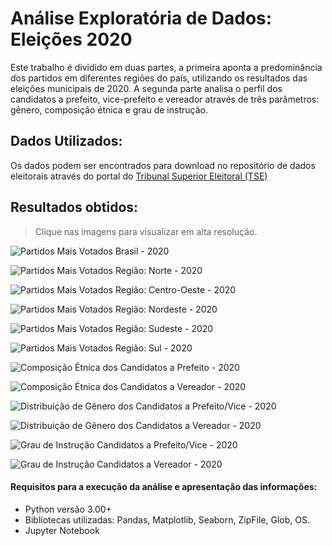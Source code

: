 # Análise Exploratória de Dados: Eleições 2020

Este trabalho é dividido em duas partes, a primeira aponta a predominância dos partidos em diferentes regiões do país, utilizando os resultados das eleições municipais de 2020. A segunda parte analisa o perfil dos candidatos a prefeito, vice-prefeito e vereador através de três parâmetros: gênero, composição étnica e grau de instrução.

## Dados Utilizados:

Os dados podem ser encontrados para download no repositório de dados eleitorais através do portal do [Tribunal Superior Eleitoral (TSE)](https://www.tse.jus.br/eleicoes/estatisticas/repositorio-de-dados-eleitorais-1/repositorio-de-dados-eleitorais)

## Resultados obtidos:

> Clique nas imagens para visualizar em alta resolução.

![Partidos Mais Votados Brasil - 2020](https://raw.githubusercontent.com/guilherme4garcia/Eleicoes_2020/main/images/Partidos%20mais%20votados%20Brasil%202020.png)

![Partidos Mais Votados Região: Norte - 2020](https://raw.githubusercontent.com/guilherme4garcia/Eleicoes_2020/main/images/Partidos%20mais%20votados%20Norte%202020.png)

![Partidos Mais Votados Região: Centro-Oeste - 2020](https://raw.githubusercontent.com/guilherme4garcia/Eleicoes_2020/main/images/Partidos%20mais%20votados%20Centro-Oeste%202020.png)

![Partidos Mais Votados Região: Nordeste - 2020](https://raw.githubusercontent.com/guilherme4garcia/Eleicoes_2020/main/images/Partidos%20mais%20votados%20Nordeste%202020.png)

![Partidos Mais Votados Região: Sudeste - 2020](https://raw.githubusercontent.com/guilherme4garcia/Eleicoes_2020/main/images/Partidos%20mais%20votados%20Sudeste%202020.png)

![Partidos Mais Votados Região: Sul - 2020](https://raw.githubusercontent.com/guilherme4garcia/Eleicoes_2020/main/images/Partidos%20mais%20votados%20Sul%202020.png)

![Composição Étnica dos Candidatos a Prefeito - 2020](https://raw.githubusercontent.com/guilherme4garcia/Eleicoes_2020/main/images/Etnia%20Candidatos%20a%20Prefeito.png)

![Composição Étnica dos Candidatos a Vereador - 2020](https://raw.githubusercontent.com/guilherme4garcia/Eleicoes_2020/main/images/Etnia%20Candidatos%20a%20Vereador.png)

![Distribuição de Gênero dos Candidatos a Prefeito/Vice - 2020](https://raw.githubusercontent.com/guilherme4garcia/Eleicoes_2020/main/images/Genero%20Candidatos%20a%20Prefeito.png)

![Distribuição de Gênero dos Candidatos a Vereador - 2020](https://raw.githubusercontent.com/guilherme4garcia/Eleicoes_2020/main/images/Genero%20Candidatos%20a%20Vereador.png)

![Grau de Instrução Candidatos a Prefeito/Vice  - 2020](https://raw.githubusercontent.com/guilherme4garcia/Eleicoes_2020/main/images/Grau%20de%20Instru%C3%A7%C3%A3o%20Candidatos%20a%20Prefeito.png)

![Grau de Instrução Candidatos a Vereador - 2020](https://raw.githubusercontent.com/guilherme4garcia/Eleicoes_2020/main/images/Grau%20de%20Instru%C3%A7%C3%A3o%20Candidatos%20a%20Vereador.png)

#### Requisitos para a execução da análise e apresentação das informações:

- Python versão 3.00+
- Bibliotecas utilizadas:
  Pandas, Matplotlib, Seaborn, ZipFile, Glob, OS.
- Jupyter Notebook
